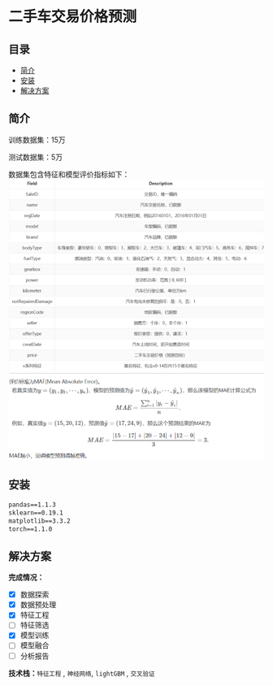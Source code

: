 # 二手车交易价格预测


## 目录
- [简介](#简介)
- [安装](#安装)
- [解决方案](#解决方案)

## 简介

训练数据集：15万

测试数据集：5万

数据集包含特征和模型评价指标如下：
![字段](https://github.com/xumoremore/project_one/blob/main/data/readme_img/columns.png)
![评价指标](https://github.com/xumoremore/project_one/blob/main/data/readme_img/loss.png)


## 安装

    pandas==1.1.3
    sklearn==0.19.1
    matplotlib==3.3.2
    torch==1.1.0

## 解决方案

**完成情况：**
- [x] 数据探索
- [x] 数据预处理
- [x] 特征工程
- [ ] 特征筛选
- [x] 模型训练
- [ ] 模型融合
- [ ] 分析报告

**技术栈：**`特征工程` , `神经网络`, `lightGBM` , `交叉验证`


